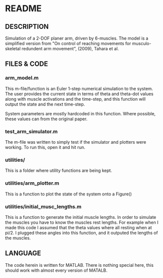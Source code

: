 # README

## DESCRIPTION

Simulation of a 2-DOF planer arm, driven by 6-muscles. The model is a simplified version from "On control of reaching movements for musculo-skeletal redundent arm movement", (2009), Tahara et al. 

## FILES & CODE

### arm_model.m

This m-file/function is an Euler 1-step numerical simulation to the system. The user provides the current state in terms of theta and theta-dot values along with muscle activations and the time-step, and this function will output the state and the next time-step. 

System parameters are mostly hardcoded in this function. Where possible, these values can from the original paper. 

### test_arm_simulator.m

The m-file was written to simply test if the simulator and plotters were working. To run this, open it and hit run. 

### utilities/

This is a folder where utility functions are being kept. 

### utilities/arm_plotter.m

This is a function to plot the state of the system onto a Figure()

### utilities/initial_musc_lengths.m

This is a function to generate the initial muscle lengths. In order to simulate the muscles you have to know the muscles rest lengths. For example when I made this code I assumed that the theta values where all resting when at pi/2. I plugged these angles into this function, and it outputed the lengths of the muscles. 

## LANGUAGE 

The code herein is written for MATLAB. There is nothing special here, this should work with almost every version of MATALB. 
